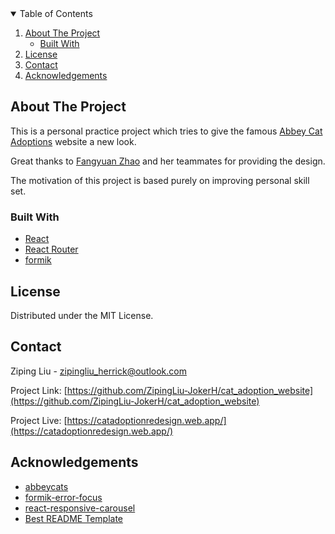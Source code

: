 <!-- TABLE OF CONTENTS -->
<details open="open">
  <summary>Table of Contents</summary>
  <ol>
    <li>
      <a href="#about-the-project">About The Project</a>
      <ul>
        <li><a href="#built-with">Built With</a></li>
      </ul>
    </li>
    <li><a href="#license">License</a></li>
    <li><a href="#contact">Contact</a></li>
    <li><a href="#acknowledgements">Acknowledgements</a></li>
  </ol>
</details>

<!-- ABOUT THE PROJECT -->

## About The Project

This is a personal practice project which tries to give the famous [Abbey Cat Adoptions](https://abbeycats.org/) website a new look.

Great thanks to [Fangyuan Zhao](https://www.linkedin.com/in/jamiefyzhao/) and her teammates for providing the design.

The motivation of this project is based purely on improving personal skill set.

### Built With

- [React](https://reactjs.org/)
- [React Router](https://reactrouter.com/)
- [formik](https://formik.org/)

<!-- LICENSE -->

## License

Distributed under the MIT License.

<!-- CONTACT -->

## Contact

Ziping Liu - zipingliu_herrick@outlook.com

Project Link: [https://github.com/ZipingLiu-JokerH/cat_adoption_website](https://github.com/ZipingLiu-JokerH/cat_adoption_website)

Project Live: [https://catadoptionredesign.web.app/](https://catadoptionredesign.web.app/)

<!-- ACKNOWLEDGEMENTS -->

## Acknowledgements

- [abbeycats](https://abbeycats.org/)
- [formik-error-focus](https://www.npmjs.com/package/formik-error-focus)
- [react-responsive-carousel](https://www.npmjs.com/package/react-responsive-carousel)
- [Best README Template](https://github.com/othneildrew/Best-README-Template)
